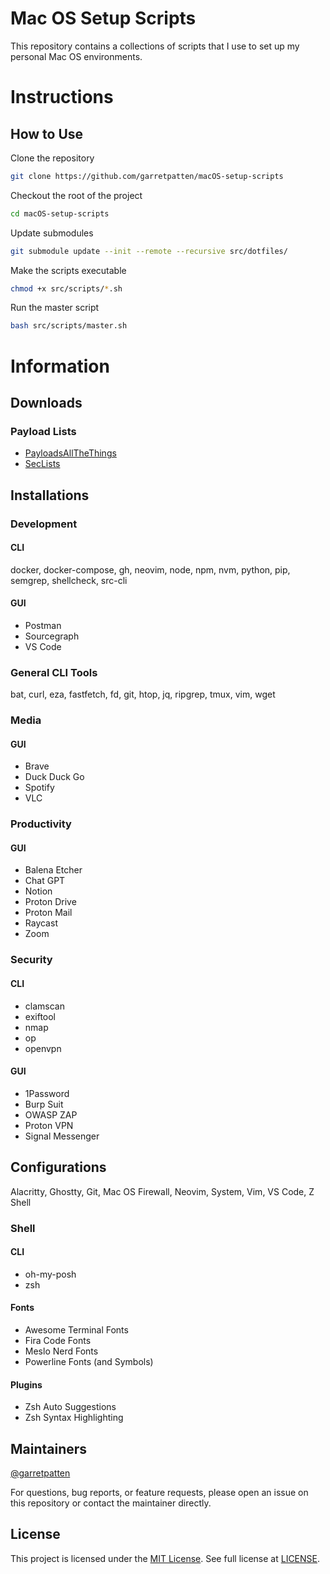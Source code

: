 # Mac OS Setup Scripts
This repository contains a collections of scripts that I use to set up my personal Mac OS environments.

# Instructions

## How to Use

Clone the repository

```bash
git clone https://github.com/garretpatten/macOS-setup-scripts
```

Checkout the root of the project

```bash
cd macOS-setup-scripts
```

Update submodules

```bash
git submodule update --init --remote --recursive src/dotfiles/
```

Make the scripts executable

```bash
chmod +x src/scripts/*.sh
```

Run the master script

```bash
bash src/scripts/master.sh
```

# Information

## Downloads

### Payload Lists

- [PayloadsAllTheThings](https://github.com/swisskyrepo/PayloadsAllTheThings)
- [SecLists](https://github.com/danielmiessler/SecLists)

## Installations

### Development

#### CLI

docker, docker-compose, gh, neovim, node, npm, nvm, python, pip, semgrep, shellcheck, src-cli

#### GUI

- Postman
- Sourcegraph
- VS Code

### General CLI Tools

bat, curl, eza, fastfetch, fd, git, htop, jq, ripgrep, tmux, vim, wget

### Media

#### GUI

- Brave
- Duck Duck Go
- Spotify
- VLC

### Productivity

#### GUI

- Balena Etcher
- Chat GPT
- Notion
- Proton Drive
- Proton Mail
- Raycast
- Zoom

### Security

#### CLI

- clamscan
- exiftool
- nmap
- op
- openvpn

#### GUI

- 1Password
- Burp Suit
- OWASP ZAP
- Proton VPN
- Signal Messenger

## Configurations

Alacritty, Ghostty, Git, Mac OS Firewall, Neovim, System, Vim, VS Code, Z Shell

### Shell

#### CLI

- oh-my-posh
- zsh

#### Fonts

- Awesome Terminal Fonts
- Fira Code Fonts
- Meslo Nerd Fonts
- Powerline Fonts (and Symbols)

#### Plugins

- Zsh Auto Suggestions
- Zsh Syntax Highlighting

## Maintainers

[@garretpatten](https://github.com/garretpatten/)

For questions, bug reports, or feature requests, please open an issue on this repository or contact the maintainer directly.

## License
This project is licensed under the [MIT License](https://opensource.org/licenses/MIT). See full license at [LICENSE](./LICENSE).
